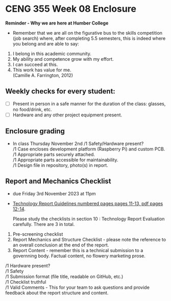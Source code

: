 # CENG 355 Week 08 Enclosure


**Reminder - Why we are here at Humber College**
- Remember that we are all on the figurative bus to the skills competition (job search) where, after completing 5.5 semesters, this is indeed where you belong and are able to say:
1. I belong in this academic community.
2. My ability and competence grow with my effort.
3. I can succeed at this.
4. This work has value for me.   
(Camille A. Farrington, 2012)

## Weekly checks for every student:
- [ ] Present in person in a safe manner for the duration of the class: glasses, no food/drink, etc.
- [ ] Hardware and any other project equipment present.

## Enclosure grading
- In class Thursday November 2nd
/1 Safety/Hardware present?   
/1 Case encloses development platform (Raspberry Pi) and custom PCB.   
/1 Appropriate parts securely attached.   
/1 Appropriate parts accessible for maintainability.   
/1 Design file in repository, photo(s) in report.

## Report and Mechanics Checklist 
- due Friday 3rd November 2023 at 11pm
- [Technology Report Guidelines numbered pages pages 11-13, pdf pages 12-14](https://www.oacett.org/getmedia/bd3d7225-0236-49f0-a6c5-8589d44ff7cf/2022_TR_Guidelines_-_Updated_Version_-_Sept_2022.pdf.aspx).

  Please study the checklists in section 10 : Technology Report Evaluation carefully. There are 3 in total.

1. Pre-screening checklist
2. Report Mechanics and Structure Checklist - please note the reference to an overall conclusion at the end of the report.
3. Report Content - remember this is a technical submission to a governning body. Factual content, no flowery marketing prose. 
  
/1 Hardware present?  
/1 Safety   
/1 Submission format (file title, readable on GitHub, etc.)   
/1 Checklist truthful   
/1 Valid Comments   - This for your team to ask questions and provide feedback about the report structure and content. 

